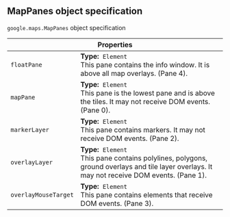 <h2 id="MapPanes"> MapPanes object specification </h2><p>
<code><span itemprop="path">google.maps</span>.<span itemprop="name">MapPanes</span></code>
object specification
</p><div class="devsite-table-wrapper"><table class="properties responsive" summary="record MapPanes - Properties">
<thead>
<tr><th colspan="2">Properties</th>
</tr></thead>
<tbody>
<tr>
<td><code><span>floatPane</span></code></td>
<td><div><strong>Type:</strong>&nbsp; <code>Element</code></div>
<div class="desc">This pane contains the info window. It is above all map overlays. (Pane 4).</div></td>
</tr>
<tr>
<td><code><span>mapPane</span></code></td>
<td><div><strong>Type:</strong>&nbsp; <code>Element</code></div>
<div class="desc">This pane is the lowest pane and is above the tiles. It may not receive DOM events. (Pane 0).</div></td>
</tr>
<tr>
<td><code><span>markerLayer</span></code></td>
<td><div><strong>Type:</strong>&nbsp; <code>Element</code></div>
<div class="desc">This pane contains markers. It may not receive DOM events. (Pane 2).</div></td>
</tr>
<tr>
<td><code><span>overlayLayer</span></code></td>
<td><div><strong>Type:</strong>&nbsp; <code>Element</code></div>
<div class="desc">This pane contains polylines, polygons, ground overlays and tile layer overlays. It may not receive DOM events. (Pane 1).</div></td>
</tr>
<tr>
<td><code><span>overlayMouseTarget</span></code></td>
<td><div><strong>Type:</strong>&nbsp; <code>Element</code></div>
<div class="desc">This pane contains elements that receive DOM events. (Pane 3).</div></td>
</tr>
</tbody>
</table></div>